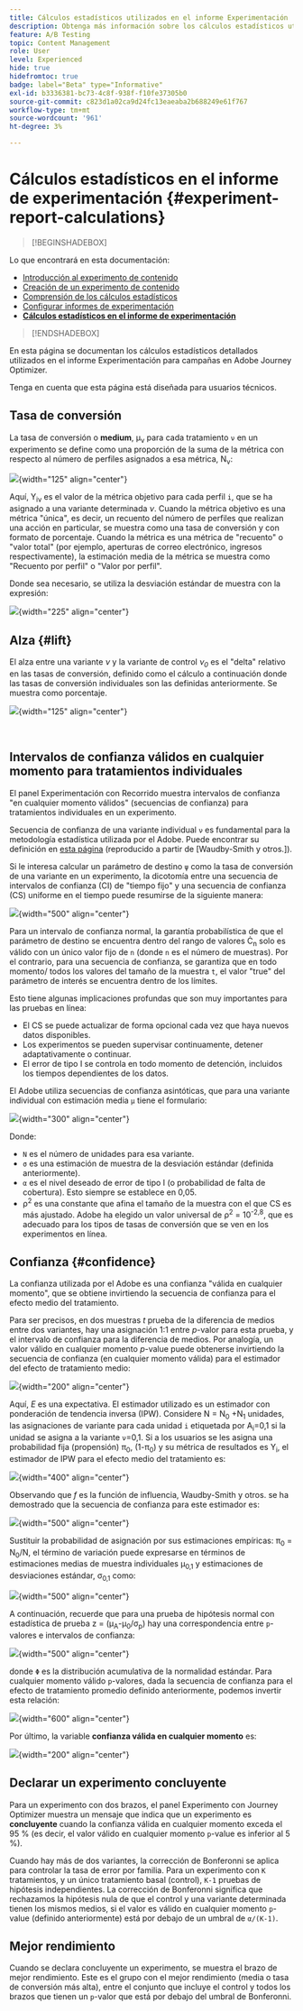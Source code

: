 ```yaml
---
title: Cálculos estadísticos utilizados en el informe Experimentación
description: Obtenga más información sobre los cálculos estadísticos utilizados al ejecutar informes de experimento
feature: A/B Testing
topic: Content Management
role: User
level: Experienced
hide: true
hidefromtoc: true
badge: label="Beta" type="Informative"
exl-id: b3336381-bc73-4c8f-938f-f10fe37305b0
source-git-commit: c823d1a02ca9d24fc13eaeaba2b688249e61f767
workflow-type: tm+mt
source-wordcount: '961'
ht-degree: 3%

---
```


# Cálculos estadísticos en el informe de experimentación {#experiment-report-calculations}

>[!BEGINSHADEBOX]

Lo que encontrará en esta documentación:

* [Introducción al experimento de contenido](get-started-experiment.md)
* [Creación de un experimento de contenido](content-experiment.md)
* [Comprensión de los cálculos estadísticos](experiment-calculations.md)
* [Configurar informes de experimentación](reporting-configuration.md)
* **[Cálculos estadísticos en el informe de experimentación](experiment-report-calculations.md)**

>[!ENDSHADEBOX]

En esta página se documentan los cálculos estadísticos detallados utilizados en el informe Experimentación para campañas en Adobe Journey Optimizer.

Tenga en cuenta que esta página está diseñada para usuarios técnicos.

## Tasa de conversión

La tasa de conversión o **medium**, μ<sub>ν</sub> para cada tratamiento `ν` en un experimento se define como una proporción de la suma de la métrica con respecto al número de perfiles asignados a esa métrica, N<sub>ν</sub>:

![](assets/statistical_1.png){width="125" align="center"}

Aquí, Y<sub>iν</sub> es el valor de la métrica objetivo para cada perfil `i`, que se ha asignado a una variante determinada *ν*. Cuando la métrica objetivo es una métrica &quot;única&quot;, es decir, un recuento del número de perfiles que realizan una acción en particular, se muestra como una tasa de conversión y con formato de porcentaje. Cuando la métrica es una métrica de &quot;recuento&quot; o &quot;valor total&quot; (por ejemplo, aperturas de correo electrónico, ingresos respectivamente), la estimación media de la métrica se muestra como &quot;Recuento por perfil&quot; o &quot;Valor por perfil&quot;.

Donde sea necesario, se utiliza la desviación estándar de muestra con la expresión:

![](assets/statistical_2.png){width="225" align="center"}

## Alza {#lift}

El alza entre una variante  *ν* y la variante de control  *ν<sub>0</sub>* es el &quot;delta&quot; relativo en las tasas de conversión, definido como el cálculo a continuación donde las tasas de conversión individuales son las definidas anteriormente. Se muestra como porcentaje.

![](assets/statistical_3.png){width="125" align="center"}

</br>

## Intervalos de confianza válidos en cualquier momento para tratamientos individuales

El panel Experimentación con Recorrido muestra intervalos de confianza &quot;en cualquier momento válidos&quot; (secuencias de confianza) para tratamientos individuales en un experimento.

Secuencia de confianza de una variante individual `ν` es fundamental para la metodología estadística utilizada por el Adobe. Puede encontrar su definición en [esta página](https://doi.org/10.48550/arXiv.2103.06476) (reproducido a partir de [Waudby-Smith y otros.]).

Si le interesa calcular un parámetro de destino `ψ` como la tasa de conversión de una variante en un experimento, la dicotomía entre una secuencia de intervalos de confianza (CI) de &quot;tiempo fijo&quot; y una secuencia de confianza (CS) uniforme en el tiempo puede resumirse de la siguiente manera:

![](assets/statistical_4.png){width="500" align="center"}

Para un intervalo de confianza normal, la garantía probabilística de que el parámetro de destino se encuentra dentro del rango de valores Ċ<sub>n</sub> solo es válido con un único valor fijo de `n` (donde `n` es el número de muestras). Por el contrario, para una secuencia de confianza, se garantiza que en todo momento/ todos los valores del tamaño de la muestra `t`, el valor &quot;true&quot; del parámetro de interés se encuentra dentro de los límites.

Esto tiene algunas implicaciones profundas que son muy importantes para las pruebas en línea:

* El CS se puede actualizar de forma opcional cada vez que haya nuevos datos disponibles.
* Los experimentos se pueden supervisar continuamente, detener adaptativamente o continuar.
* El error de tipo I se controla en todo momento de detención, incluidos los tiempos dependientes de los datos.

El Adobe utiliza secuencias de confianza asintóticas, que para una variante individual con estimación media `μ` tiene el formulario:

![](assets/statistical_5.png){width="300" align="center"}

Donde:

* `N` es el número de unidades para esa variante.
* `σ` es una estimación de muestra de la desviación estándar (definida anteriormente).
* `α` es el nivel deseado de error de tipo I (o probabilidad de falta de cobertura). Esto siempre se establece en 0,05.
* ρ<sup>2</sup> es una constante que afina el tamaño de la muestra con el que CS es más ajustado. Adobe ha elegido un valor universal de ρ<sup>2</sup> = 10<sup>-2,8</sup>, que es adecuado para los tipos de tasas de conversión que se ven en los experimentos en línea.

## Confianza {#confidence}

La confianza utilizada por el Adobe es una confianza &quot;válida en cualquier momento&quot;, que se obtiene invirtiendo la secuencia de confianza para el efecto medio del tratamiento.

Para ser precisos, en dos muestras *t* prueba de la diferencia de medios entre dos variantes, hay una asignación 1:1 entre *p*-valor para esta prueba, y el intervalo de confianza para la diferencia de medios. Por analogía, un valor válido en cualquier momento *p*-value puede obtenerse invirtiendo la secuencia de confianza (en cualquier momento válida) para el estimador del efecto de tratamiento medio:

![](assets/statistical_6.png){width="200" align="center"}

Aquí, *E* es una expectativa. El estimador utilizado es un estimador con ponderación de tendencia inversa (IPW). Considere N = N<sub>0</sub> +N<sub>1</sub> unidades, las asignaciones de variante para cada unidad `i` etiquetada por A<sub>i</sub>=0,1 si la unidad se asigna a la variante `ν`=0,1. Si a los usuarios se les asigna una probabilidad fija (propensión) π<sub>0</sub>, (1-π<sub>0</sub>) y su métrica de resultados es Y<sub>i</sub>, el estimador de IPW para el efecto medio del tratamiento es:

![](assets/statistical_12.png){width="400" align="center"}

Observando que *f* es la función de influencia, Waudby-Smith y otros. se ha demostrado que la secuencia de confianza para este estimador es:

![](assets/statistical_7.png){width="500" align="center"}

Sustituir la probabilidad de asignación por sus estimaciones empíricas: π<sub>0</sub> = N<sub>0</sub>/N, el término de variación puede expresarse en términos de estimaciones medias de muestra individuales μ<sub>0,1</sub> y estimaciones de desviaciones estándar, σ<sub>0,1</sub> como:

![](assets/statistical_8.png){width="500" align="center"}

A continuación, recuerde que para una prueba de hipótesis normal con estadística de prueba z = (μ<sub>A</sub>-μ<sub>0</sub>/σ<sub>p</sub>) hay una correspondencia entre `p`-valores e intervalos de confianza:

![](assets/statistical_9.png){width="500" align="center"}

donde `Φ` es la distribución acumulativa de la normalidad estándar. Para cualquier momento válido `p`-valores, dada la secuencia de confianza para el efecto de tratamiento promedio definido anteriormente, podemos invertir esta relación:

![](assets/statistical_10.png){width="600" align="center"}

Por último, la variable **confianza válida en cualquier momento** es:

![](assets/statistical_11.png){width="200" align="center"}

## Declarar un experimento concluyente

Para un experimento con dos brazos, el panel Experimento con Journey Optimizer muestra un mensaje que indica que un experimento es **concluyente** cuando la confianza válida en cualquier momento exceda el 95 % (es decir, el valor válido en cualquier momento `p`-value es inferior al 5 %).

Cuando hay más de dos variantes, la corrección de Bonferonni se aplica para controlar la tasa de error por familia. Para un experimento con `K` tratamientos, y un único tratamiento basal (control), `K-1` pruebas de hipótesis independientes. La corrección de Bonferonni significa que rechazamos la hipótesis nula de que el control y una variante determinada tienen los mismos medios, si el valor es válido en cualquier momento `p`-value (definido anteriormente) está por debajo de un umbral de `α/(K-1)`.

## Mejor rendimiento

Cuando se declara concluyente un experimento, se muestra el brazo de mejor rendimiento. Este es el grupo con el mejor rendimiento (media o tasa de conversión más alta), entre el conjunto que incluye el control y todos los brazos que tienen un `p`-valor que está por debajo del umbral de Bonferonni.
